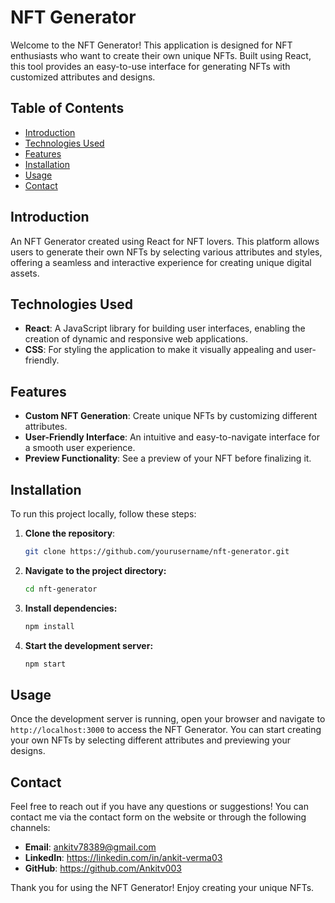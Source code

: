 # NFT Generator

Welcome to the NFT Generator! This application is designed for NFT enthusiasts who want to create their own unique NFTs. Built using React, this tool provides an easy-to-use interface for generating NFTs with customized attributes and designs.

## Table of Contents

- [Introduction](#introduction)
- [Technologies Used](#technologies-used)
- [Features](#features)
- [Installation](#installation)
- [Usage](#usage)
- [Contact](#contact)

## Introduction

An NFT Generator created using React for NFT lovers. This platform allows users to generate their own NFTs by selecting various attributes and styles, offering a seamless and interactive experience for creating unique digital assets.

## Technologies Used

- **React**: A JavaScript library for building user interfaces, enabling the creation of dynamic and responsive web applications.
- **CSS**: For styling the application to make it visually appealing and user-friendly.

## Features

- **Custom NFT Generation**: Create unique NFTs by customizing different attributes.
- **User-Friendly Interface**: An intuitive and easy-to-navigate interface for a smooth user experience.
- **Preview Functionality**: See a preview of your NFT before finalizing it.

## Installation

To run this project locally, follow these steps:

1. **Clone the repository**:
   ```bash
   git clone https://github.com/yourusername/nft-generator.git
2. **Navigate to the project directory:**
    ```bash
    cd nft-generator
3. **Install dependencies:**
    ```bash
    npm install
4. **Start the development server:**
    ```bash
    npm start

## Usage
Once the development server is running, open your browser and navigate to `http://localhost:3000` to access the NFT Generator. You can start creating your own NFTs by selecting different attributes and previewing your designs.

## Contact

Feel free to reach out if you have any questions or suggestions! You can contact me via the contact form on the website or through the following channels:

- **Email**: ankitv78389@gmail.com
- **LinkedIn**: https://linkedin.com/in/ankit-verma03
- **GitHub**: https://github.com/Ankitv003

Thank you for using the NFT Generator! Enjoy creating your unique NFTs.
